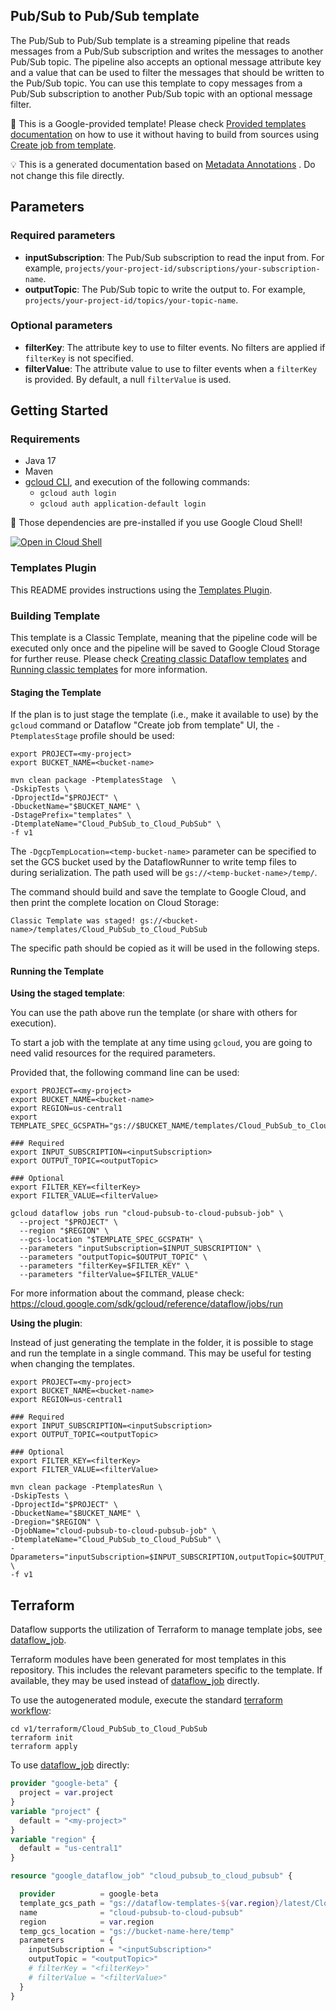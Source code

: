 
Pub/Sub to Pub/Sub template
---
The Pub/Sub to Pub/Sub template is a streaming pipeline that reads messages from
a Pub/Sub subscription and writes the messages to another Pub/Sub topic. The
pipeline also accepts an optional message attribute key and a value that can be
used to filter the messages that should be written to the Pub/Sub topic. You can
use this template to copy messages from a Pub/Sub subscription to another Pub/Sub
topic with an optional message filter.


:memo: This is a Google-provided template! Please
check [Provided templates documentation](https://cloud.google.com/dataflow/docs/guides/templates/provided/pubsub-to-pubsub)
on how to use it without having to build from sources using [Create job from template](https://console.cloud.google.com/dataflow/createjob?template=Cloud_PubSub_to_Cloud_PubSub).

:bulb: This is a generated documentation based
on [Metadata Annotations](https://github.com/GoogleCloudPlatform/DataflowTemplates/blob/main/contributor-docs/code-contributions.md#metadata-annotations)
. Do not change this file directly.

## Parameters

### Required parameters

* **inputSubscription**: The Pub/Sub subscription to read the input from. For example, `projects/your-project-id/subscriptions/your-subscription-name`.
* **outputTopic**: The Pub/Sub topic to write the output to. For example, `projects/your-project-id/topics/your-topic-name`.

### Optional parameters

* **filterKey**: The attribute key to use to filter events. No filters are applied if `filterKey` is not specified.
* **filterValue**: The attribute value to use to filter events when a `filterKey` is provided. By default, a null `filterValue` is used.



## Getting Started

### Requirements

* Java 17
* Maven
* [gcloud CLI](https://cloud.google.com/sdk/gcloud), and execution of the
  following commands:
  * `gcloud auth login`
  * `gcloud auth application-default login`

:star2: Those dependencies are pre-installed if you use Google Cloud Shell!

[![Open in Cloud Shell](http://gstatic.com/cloudssh/images/open-btn.svg)](https://console.cloud.google.com/cloudshell/editor?cloudshell_git_repo=https%3A%2F%2Fgithub.com%2FGoogleCloudPlatform%2FDataflowTemplates.git&cloudshell_open_in_editor=v1/src/main/java/com/google/cloud/teleport/templates/PubsubToPubsub.java)

### Templates Plugin

This README provides instructions using
the [Templates Plugin](https://github.com/GoogleCloudPlatform/DataflowTemplates#templates-plugin).

### Building Template

This template is a Classic Template, meaning that the pipeline code will be
executed only once and the pipeline will be saved to Google Cloud Storage for
further reuse. Please check [Creating classic Dataflow templates](https://cloud.google.com/dataflow/docs/guides/templates/creating-templates)
and [Running classic templates](https://cloud.google.com/dataflow/docs/guides/templates/running-templates)
for more information.

#### Staging the Template

If the plan is to just stage the template (i.e., make it available to use) by
the `gcloud` command or Dataflow "Create job from template" UI,
the `-PtemplatesStage` profile should be used:

```shell
export PROJECT=<my-project>
export BUCKET_NAME=<bucket-name>

mvn clean package -PtemplatesStage  \
-DskipTests \
-DprojectId="$PROJECT" \
-DbucketName="$BUCKET_NAME" \
-DstagePrefix="templates" \
-DtemplateName="Cloud_PubSub_to_Cloud_PubSub" \
-f v1
```

The `-DgcpTempLocation=<temp-bucket-name>` parameter can be specified to set the GCS bucket used by the DataflowRunner to write
temp files to during serialization. The path used will be `gs://<temp-bucket-name>/temp/`.

The command should build and save the template to Google Cloud, and then print
the complete location on Cloud Storage:

```
Classic Template was staged! gs://<bucket-name>/templates/Cloud_PubSub_to_Cloud_PubSub
```

The specific path should be copied as it will be used in the following steps.

#### Running the Template

**Using the staged template**:

You can use the path above run the template (or share with others for execution).

To start a job with the template at any time using `gcloud`, you are going to
need valid resources for the required parameters.

Provided that, the following command line can be used:

```shell
export PROJECT=<my-project>
export BUCKET_NAME=<bucket-name>
export REGION=us-central1
export TEMPLATE_SPEC_GCSPATH="gs://$BUCKET_NAME/templates/Cloud_PubSub_to_Cloud_PubSub"

### Required
export INPUT_SUBSCRIPTION=<inputSubscription>
export OUTPUT_TOPIC=<outputTopic>

### Optional
export FILTER_KEY=<filterKey>
export FILTER_VALUE=<filterValue>

gcloud dataflow jobs run "cloud-pubsub-to-cloud-pubsub-job" \
  --project "$PROJECT" \
  --region "$REGION" \
  --gcs-location "$TEMPLATE_SPEC_GCSPATH" \
  --parameters "inputSubscription=$INPUT_SUBSCRIPTION" \
  --parameters "outputTopic=$OUTPUT_TOPIC" \
  --parameters "filterKey=$FILTER_KEY" \
  --parameters "filterValue=$FILTER_VALUE"
```

For more information about the command, please check:
https://cloud.google.com/sdk/gcloud/reference/dataflow/jobs/run


**Using the plugin**:

Instead of just generating the template in the folder, it is possible to stage
and run the template in a single command. This may be useful for testing when
changing the templates.

```shell
export PROJECT=<my-project>
export BUCKET_NAME=<bucket-name>
export REGION=us-central1

### Required
export INPUT_SUBSCRIPTION=<inputSubscription>
export OUTPUT_TOPIC=<outputTopic>

### Optional
export FILTER_KEY=<filterKey>
export FILTER_VALUE=<filterValue>

mvn clean package -PtemplatesRun \
-DskipTests \
-DprojectId="$PROJECT" \
-DbucketName="$BUCKET_NAME" \
-Dregion="$REGION" \
-DjobName="cloud-pubsub-to-cloud-pubsub-job" \
-DtemplateName="Cloud_PubSub_to_Cloud_PubSub" \
-Dparameters="inputSubscription=$INPUT_SUBSCRIPTION,outputTopic=$OUTPUT_TOPIC,filterKey=$FILTER_KEY,filterValue=$FILTER_VALUE" \
-f v1
```

## Terraform

Dataflow supports the utilization of Terraform to manage template jobs,
see [dataflow_job](https://registry.terraform.io/providers/hashicorp/google/latest/docs/resources/dataflow_job).

Terraform modules have been generated for most templates in this repository. This includes the relevant parameters
specific to the template. If available, they may be used instead of
[dataflow_job](https://registry.terraform.io/providers/hashicorp/google/latest/docs/resources/dataflow_job)
directly.

To use the autogenerated module, execute the standard
[terraform workflow](https://developer.hashicorp.com/terraform/intro/core-workflow):

```shell
cd v1/terraform/Cloud_PubSub_to_Cloud_PubSub
terraform init
terraform apply
```

To use
[dataflow_job](https://registry.terraform.io/providers/hashicorp/google/latest/docs/resources/dataflow_job)
directly:

```terraform
provider "google-beta" {
  project = var.project
}
variable "project" {
  default = "<my-project>"
}
variable "region" {
  default = "us-central1"
}

resource "google_dataflow_job" "cloud_pubsub_to_cloud_pubsub" {

  provider          = google-beta
  template_gcs_path = "gs://dataflow-templates-${var.region}/latest/Cloud_PubSub_to_Cloud_PubSub"
  name              = "cloud-pubsub-to-cloud-pubsub"
  region            = var.region
  temp_gcs_location = "gs://bucket-name-here/temp"
  parameters        = {
    inputSubscription = "<inputSubscription>"
    outputTopic = "<outputTopic>"
    # filterKey = "<filterKey>"
    # filterValue = "<filterValue>"
  }
}
```
